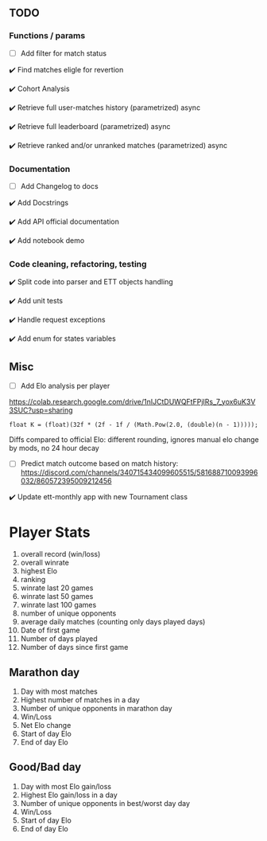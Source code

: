 ## TODO

### Functions / params

- [ ] Add filter for match status

:heavy_check_mark: Find matches eligle for revertion

:heavy_check_mark: Cohort Analysis

:heavy_check_mark: Retrieve full user-matches history (parametrized) async

:heavy_check_mark: Retrieve full leaderboard (parametrized) async

:heavy_check_mark: Retrieve ranked and/or unranked matches (parametrized) async

### Documentation

- [ ] Add Changelog to docs

:heavy_check_mark: Add Docstrings

:heavy_check_mark: Add API official documentation

:heavy_check_mark: Add notebook demo

### Code cleaning, refactoring, testing

:heavy_check_mark: Split code into parser and ETT objects handling

:heavy_check_mark: Add unit tests

:heavy_check_mark: Handle request exceptions

:heavy_check_mark: Add enum for states variables


## Misc

- [ ] Add Elo analysis per player

https://colab.research.google.com/drive/1nIJCtDUWQFtFPjIRs_7_yox6uK3V3SUC?usp=sharing

`float K = (float)(32f * (2f - 1f / (Math.Pow(2.0, (double)(n - 1)))));`

Diffs compared to official Elo: different rounding, ignores manual elo change by mods, no 24 hour decay

- [ ] Predict match outcome based on match history: https://discord.com/channels/340715434099605515/581688710093996032/860572395009212456

:heavy_check_mark: Update ett-monthly app with new Tournament class

# Player Stats

1. overall record (win/loss)
2. overall winrate
3. highest Elo
4. ranking
5. winrate last 20 games
6. winrate last 50 games
7. winrate last 100 games
8. number of unique opponents
9. average daily matches (counting only days played days)
10. Date of first game
11. Number of days played
12. Number of days since first game

## Marathon day
1. Day with most matches
2. Highest number of matches in a day
3. Number of unique opponents in marathon day
4. Win/Loss
5. Net Elo change
6. Start of day Elo
7. End of day Elo

## Good/Bad day
1. Day with most Elo gain/loss
2. Highest Elo gain/loss in a day
3. Number of unique opponents in best/worst day day
4. Win/Loss
6. Start of day Elo
7. End of day Elo
